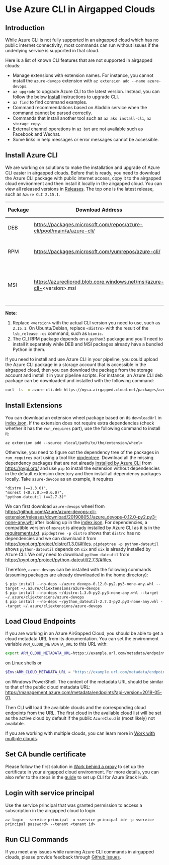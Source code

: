 # Use Azure CLI in Airgapped Clouds

## Introduction
While Azure CLI is not fully supported in an airgapped cloud which has no public internet connectivity, most commands can run without issues if the underlying service is supported in that cloud.

Here is a list of known CLI features that are not supported in airgapped clouds:
* Manage extensions with extension names. For instance, you cannot install the `azure-devops` extension with `az extension add --name azure-devops`.
* `az upgrade` to upgrade Azure CLI to the latest version. Instead, you can follow the below [Install](#Install) instructions to upgrade CLI.
* `az find` to find command examples.
* Command recommendations based on Aladdin service when the command cannot be parsed correctly.
* Commands that install another tool such as `az aks install-cli`, `az storage copy`.
* External channel operations in `az bot` are not available such as Facebook and Wechat.
* Some links in help messages or error messages cannot be accessible.

## Install Azure CLI
We are working on solutions to make the installation and upgrade of Azure CLI easier in airgapped clouds. Before that is ready, you need to download the Azure CLI package with public internet access, copy it to the airgapped cloud environment and then install it locally in the airgapped cloud. You can view all released versions in [Releases](https://github.com/Azure/azure-cli/releases). The top one is the latest release, such as `Azure CLI 2.15.1`.

Package | Download Address | Install Command
--- | --- | ---
DEB | https://packages.microsoft.com/repos/azure-cli/pool/main/a/azure-cli/ | dpkg -i azure-cli_<version\>-1~<distro\>_all.deb
RPM | https://packages.microsoft.com/yumrepos/azure-cli/ | rpm -ivh --nodeps azure-cli-<version\>-*.rpm
MSI | https://azurecliprod.blob.core.windows.net/msi/azure-cli-<version\>.msi | Start-Process msiexec.exe -Wait -ArgumentList '/I azure-cli-<version\>.msi'  

**Note**:
1. Replace `<version>` with the actual CLI version you need to use, such as `2.15.1`. On Ubuntu/Debian, replace `<distro>` with the result of the `lsb_release -cs` command, such as `bionic`.
2. The CLI RPM package depends on a `python3` package and you'll need to install it separately while DEB and MSI packages already have a bundled Python in them.

If you need to install and use Azure CLI in your pipeline, you could upload the Azure CLI package in a storage account that is accessible in the airgapped cloud, then you can download the package from the storage account and install it in your pipeline scripts. For instance, an Azure CLI deb package can be downloaded and installed with the following command:

```bash
curl -Ls -o azure-cli.deb https://mysa.airgapped.cloud.net/packages/azure-cli.deb && dpkg -i azure-cli.deb
```

## Install Extensions
You can download an extension wheel package based on its `downloadUrl` in [index.json](https://github.com/Azure/azure-cli-extensions/blob/master/src/index.json). If the extension does not require extra dependencies (check whether it has the `run_requires` part), use the following command to install it:
```
az extension add --source <local/path/to/the/extension/wheel>
```
Otherwise, you need to figure out the dependency tree of the packages in `run_requires` part using a tool like [pipdeptree](https://pypi.org/project/pipdeptree/). Download all the missing dependency packages that are not already [installed by Azure CLI](https://github.com/Azure/azure-cli/blob/master/src/azure-cli/requirements.py3.Linux.txt) from https://pypi.org/ and use `pip` to install the extension without dependencies in the default extension directory and then install all dependency packages locally. Take `azure-devops` as an example, it requires
```
"distro (==1.3.0)",
"msrest (<0.7.0,>=0.6.0)",
"python-dateutil (==2.7.3)"
```

We can first download `azure-devops` wheel from https://github.com/Azure/azure-devops-cli-extension/releases/download/20190805.1/azure_devops-0.12.0-py2.py3-none-any.whl after looking up in the [index.json](https://github.com/Azure/azure-cli-extensions/blob/master/src/index.json). For dependencies, a compatible version of `msrest` is already installed by Azure CLI as it is in the [requirements.txt](https://github.com/Azure/azure-cli/blob/master/src/azure-cli/requirements.py3.Linux.txt). `pipdeptree -p distro` shows that `distro` has no dependencies and we can download it from https://pypi.org/project/distro/1.3.0/#files. `pipdeptree -p python-dateutil` shows `python-dateutil` depends on `six` and `six` is already installed by Azure CLI. We only need to download `python-dateutil` from https://pypi.org/project/python-dateutil/2.7.3/#files.

Therefore, `azure-devops` can be installed with the following commands (assuming packages are already downloaded in the home directory):

```
$ pip install --no-deps ~/azure_devops-0.12.0-py2.py3-none-any.whl --target ~/.azure/cliextensions/azure-devops
$ pip install --no-deps ~/distro-1.3.0-py2.py3-none-any.whl --target ~/.azure/cliextensions/azure-devops
$ pip install --no-deps ~/python_dateutil-2.7.3-py2.py3-none-any.whl --target ~/.azure/cliextensions/azure-devops
```

## Load Cloud Endpoints
If you are working in an Azure AirGapped Cloud, you should be able to get a cloud metadata URL from its documentation. You can set the environment variable `ARM_CLOUD_METADATA_URL` to this URL with:
```bash
export ARM_CLOUD_METADATA_URL=https://example.url.com/metadata/endpoints?api-version=2019-05-01
```
on Linux shells or
```powershell
$Env:ARM_CLOUD_METADATA_URL = "https://example.url.com/metadata/endpoints?api-version=2019-05-01"
```
on Windows PowerShell.
The content of the metadata URL should be similar to that of the public cloud metadata URL: https://management.azure.com/metadata/endpoints?api-version=2019-05-01.

Then CLI will load the available clouds and the corresponding cloud endpoints from the URL. The first cloud in the available cloud list will be set as the active cloud by default if the public `AzureCloud` is (most likely) not available.

If you are working with multiple clouds, you can learn more in [Work with multiple clouds](https://learn.microsoft.com/cli/azure/manage-clouds-azure-cli).

## Set CA bundle certificate
Please follow the first solution in [Work behind a proxy](https://learn.microsoft.com/cli/azure/use-cli-effectively#work-behind-a-proxy) to set up the certificate in your airgapped cloud environment. For more details, you can also refer to the steps in the [guide](https://learn.microsoft.com/azure-stack/user/azure-stack-version-profiles-azurecli2) to set up CLI for Azure Stack Hub.

## Login with service principal
Use the service principal that was granted permission to access a subscription in the airgapped cloud to login.

```azurecli
az login --service-principal -u <service principal id> -p <service principal password> --tenant <tenant id>
```

## Run CLI Commands
If you meet any issues while running Azure CLI commands in airgapped clouds, please provide feedback through [Github issues](https://github.com/Azure/azure-cli/issues/new?assignees=&labels=&template=Bug_report.md&title=).
